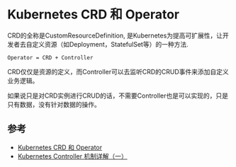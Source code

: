 # Kubernetes CRD 和 Operator

CRD的全称是CustomResourceDefinition, 是Kubernetes为提高可扩展性，让开发者去自定义资源（如Deployment，StatefulSet等）的一种方法.

```
Operator = CRD + Controller
```

CRD仅仅是资源的定义，而Controller可以去监听CRD的CRUD事件来添加自定义业务逻辑。

如果说只是对CRD实例进行CRUD的话，不需要Controller也是可以实现的，只是只有数据，没有针对数据的操作。

## 参考

- [Kubernetes CRD 和 Operator](https://github.com/chenzongshu/Kubernetes/blob/master/Kubernetes%20CRD%E5%92%8COperator.md)
- [Kubernetes Controller 机制详解（一）](https://www.zhaohuabing.com/post/2023-03-09-how-to-create-a-k8s-controller/)
